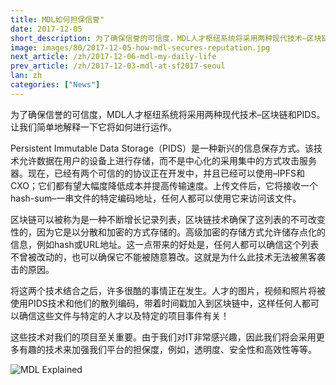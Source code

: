 ```yaml
---
title: MDL如何担保信誉"
date: 2017-12-05
short_description: 为了确保信誉的可信度，MDL人才枢纽系统将采用两种现代技术–区块链和PIDS。让我们简单地解释一下它将如何进行运作。
image: images/80/2017-12-05-how-mdl-secures-reputation.jpg
next_article: /zh/2017-12-06-mdl-my-daily-life
prev_article: /zh/2017-12-03-mdl-at-sf2017-seoul
lan: zh
categories: ["News"]
---
```


为了确保信誉的可信度，MDL人才枢纽系统将采用两种现代技术–区块链和PIDS。让我们简单地解释一下它将如何进行运作。

Persistent Immutable Data Storage（PIDS）是一种新兴的信息保存方式。该技术允许数据在用户的设备上进行存储，而不是中心化的采用集中的方式攻击服务器。现在，已经有两个可信的的协议正在开发中，并且已经可以使用–IPFS和CXO；它们都有望大幅度降低成本并提高传输速度。上传文件后，它将接收一个hash-sum–一串文件的特定编码地址，任何人都可以使用它来访问该文件。

区块链可以被称为是一种不断增长记录列表，区块链技术确保了这列表的不可改变性的，因为它是以分散和加密的方式存储的。高级加密的存储方式允许储存点化的信息，例如hash或URL地址。这一点带来的好处是，任何人都可以确信这个列表不曾被改动的，也可以确保它不能被随意篡改。这就是为什么此技术无法被黑客袭击的原因。

将这两个技术结合之后，许多很酷的事情正在发生。人才的图片，视频和照片将被使用PIDS技术和他们的散列编码，带着时间戳加入到区块链中，这样任何人都可以确信这些文件与特定的人才以及特定的项目事件有关！

这些技术对我们的项目至关重要。由于我们对IT非常感兴趣，因此我们将会采用更多有趣的技术来加强我们平台的担保度，例如，透明度、安全性和高效性等等。

![MDL Explained](https://gateway.ipfs.io/ipfs/QmVqUgtsLLuUmLfEJSpejr36LFmSpnGsBLVKVj28tCkege/MDL%20Explained.jpg)
